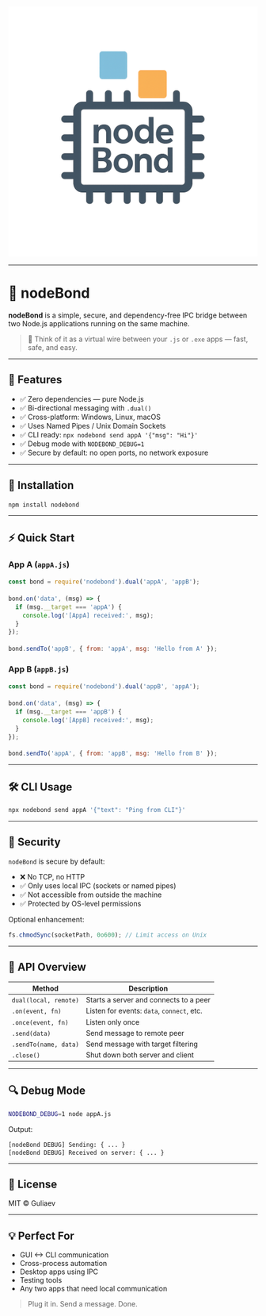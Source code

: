 ![nodeBond Logo](logo.png)

---

# 🔗 nodeBond

**nodeBond** is a simple, secure, and dependency-free IPC bridge between two Node.js applications running on the same machine.

> 📡 Think of it as a virtual wire between your `.js` or `.exe` apps — fast, safe, and easy.

---

## 🚀 Features

* ✅ Zero dependencies — pure Node.js
* ✅ Bi-directional messaging with `.dual()`
* ✅ Cross-platform: Windows, Linux, macOS
* ✅ Uses Named Pipes / Unix Domain Sockets
* ✅ CLI ready: `npx nodebond send appA '{"msg": "Hi"}'`
* ✅ Debug mode with `NODEBOND_DEBUG=1`
* ✅ Secure by default: no open ports, no network exposure

---

## 📆 Installation

```bash
npm install nodebond
```

---

## ⚡ Quick Start

### App A (`appA.js`)

```js
const bond = require('nodebond').dual('appA', 'appB');

bond.on('data', (msg) => {
  if (msg.__target === 'appA') {
    console.log('[AppA] received:', msg);
  }
});

bond.sendTo('appB', { from: 'appA', msg: 'Hello from A' });
```

### App B (`appB.js`)

```js
const bond = require('nodebond').dual('appB', 'appA');

bond.on('data', (msg) => {
  if (msg.__target === 'appB') {
    console.log('[AppB] received:', msg);
  }
});

bond.sendTo('appA', { from: 'appB', msg: 'Hello from B' });
```

---

## 🛠️ CLI Usage

```bash
npx nodebond send appA '{"text": "Ping from CLI"}'
```

---

## 🔐 Security

`nodeBond` is secure by default:

* ❌ No TCP, no HTTP
* ✅ Only uses local IPC (sockets or named pipes)
* ✅ Not accessible from outside the machine
* ✅ Protected by OS-level permissions

Optional enhancement:

```js
fs.chmodSync(socketPath, 0o600); // Limit access on Unix
```

---

## 🧠 API Overview

| Method                | Description                                |
| --------------------- | ------------------------------------------ |
| `dual(local, remote)` | Starts a server and connects to a peer     |
| `.on(event, fn)`      | Listen for events: `data`, `connect`, etc. |
| `.once(event, fn)`    | Listen only once                           |
| `.send(data)`         | Send message to remote peer                |
| `.sendTo(name, data)` | Send message with target filtering         |
| `.close()`            | Shut down both server and client           |

---

## 🔍 Debug Mode

```bash
NODEBOND_DEBUG=1 node appA.js
```

Output:

```
[nodeBond DEBUG] Sending: { ... }
[nodeBond DEBUG] Received on server: { ... }
```

---

## 📄 License

MIT © Guliaev

---

## 💡 Perfect For

* GUI <-> CLI communication
* Cross-process automation
* Desktop apps using IPC
* Testing tools
* Any two apps that need local communication

> Plug it in. Send a message. Done.
